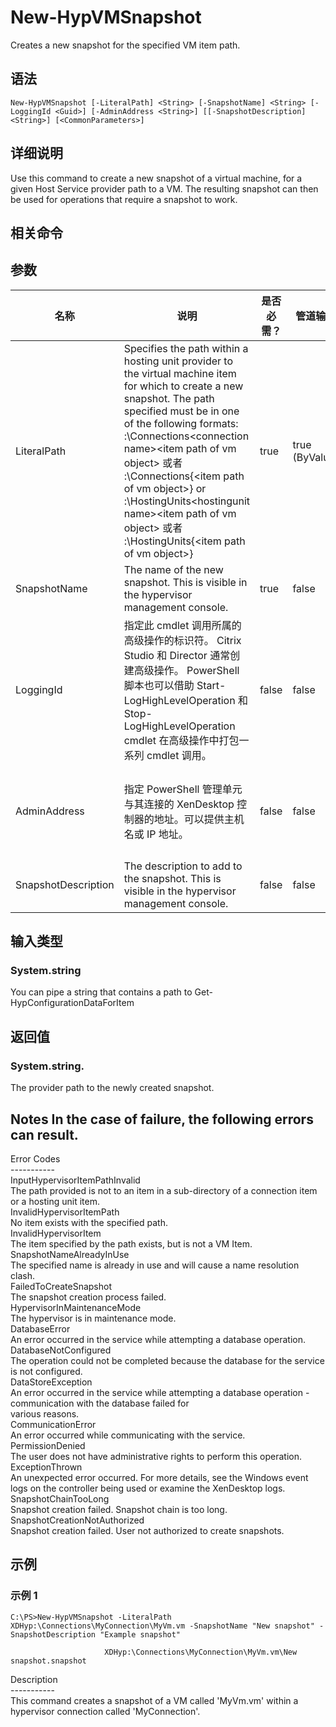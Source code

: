 # New-HypVMSnapshot

Creates a new snapshot for the specified VM item path.

## 语法

    New-HypVMSnapshot [-LiteralPath] <String> [-SnapshotName] <String> [-LoggingId <Guid>] [-AdminAddress <String>] [[-SnapshotDescription] <String>] [<CommonParameters>]
    

## 详细说明

Use this command to create a new snapshot of a virtual machine, for a given Host Service provider path to a VM. The resulting snapshot can then be used for operations that require a snapshot to work.

## 相关命令

## 参数

| 名称                  | 说明                                                                                                                                                                                                                                                                                                                                                                                                                                                                       | 是否必需？ | 管道输入           | 默认值                                   |
| ------------------- | ------------------------------------------------------------------------------------------------------------------------------------------------------------------------------------------------------------------------------------------------------------------------------------------------------------------------------------------------------------------------------------------------------------------------------------------------------------------------ | ----- | -------------- | ------------------------------------- |
| LiteralPath         | Specifies the path within a hosting unit provider to the virtual machine item for which to create a new snapshot. The path specified must be in one of the following formats: <drive>:\Connections\<connection name>\<item path of vm object> 或者 <drive>:\Connections\{<connection uid>\<item path of vm object>} or <drive>:\HostingUnits\<hostingunit name>\<item path of vm object> 或者 <drive>:\HostingUnits\{<hostingunit uid>\<item path of vm object>} | true  | true (ByValue) |                                       |
| SnapshotName        | The name of the new snapshot. This is visible in the hypervisor management console.                                                                                                                                                                                                                                                                                                                                                                                      | true  | false          |                                       |
| LoggingId           | 指定此 cmdlet 调用所属的高级操作的标识符。 Citrix Studio 和 Director 通常创建高级操作。 PowerShell 脚本也可以借助 Start-LogHighLevelOperation 和 Stop-LogHighLevelOperation cmdlet 在高级操作中打包一系列 cmdlet 调用。                                                                                                                                                                                                                                                                                                   | false | false          |                                       |
| AdminAddress        | 指定 PowerShell 管理单元与其连接的 XenDesktop 控制器的地址。可以提供主机名或 IP 地址。                                                                                                                                                                                                                                                                                                                                                                                                                | false | false          | LocalHost。一旦有 cmdlet 提供了某个值，此值将变为默认值。 |
| SnapshotDescription | The description to add to the snapshot. This is visible in the hypervisor management console.                                                                                                                                                                                                                                                                                                                                                                            | false | false          |                                       |

## 输入类型

### System.string  
You can pipe a string that contains a path to Get-HypConfigurationDataForItem

## 返回值

### System.string.  
The provider path to the newly created snapshot.

## Notes In the case of failure, the following errors can result.  
Error Codes  
\---\---\-----  
InputHypervisorItemPathInvalid  
The path provided is not to an item in a sub-directory of a connection item or a hosting unit item.  
InvalidHypervisorItemPath  
No item exists with the specified path.  
InvalidHypervisorItem  
The item specified by the path exists, but is not a VM Item.  
SnapshotNameAlreadyInUse  
The specified name is already in use and will cause a name resolution clash.  
FailedToCreateSnapshot  
The snapshot creation process failed.  
HypervisorInMaintenanceMode  
The hypervisor is in maintenance mode.  
DatabaseError  
An error occurred in the service while attempting a database operation.  
DatabaseNotConfigured  
The operation could not be completed because the database for the service is not configured.  
DataStoreException  
An error occurred in the service while attempting a database operation - communication with the database failed for  
various reasons.  
CommunicationError  
An error occurred while communicating with the service.  
PermissionDenied  
The user does not have administrative rights to perform this operation.  
ExceptionThrown  
An unexpected error occurred. For more details, see the Windows event logs on the controller being used or examine the XenDesktop logs.  
SnapshotChainTooLong  
Snapshot creation failed. Snapshot chain is too long.  
SnapshotCreationNotAuthorized  
Snapshot creation failed. User not authorized to create snapshots.

## 示例

### 示例 1

    C:\PS>New-HypVMSnapshot -LiteralPath XDHyp:\Connections\MyConnection\MyVm.vm -SnapshotName "New snapshot" -SnapshotDescription "Example snapshot"
    
                         XDHyp:\Connections\MyConnection\MyVm.vm\New snapshot.snapshot
    

Description  
\---\---\-----  
This command creates a snapshot of a VM called 'MyVm.vm' within a hypervisor connection called 'MyConnection'.